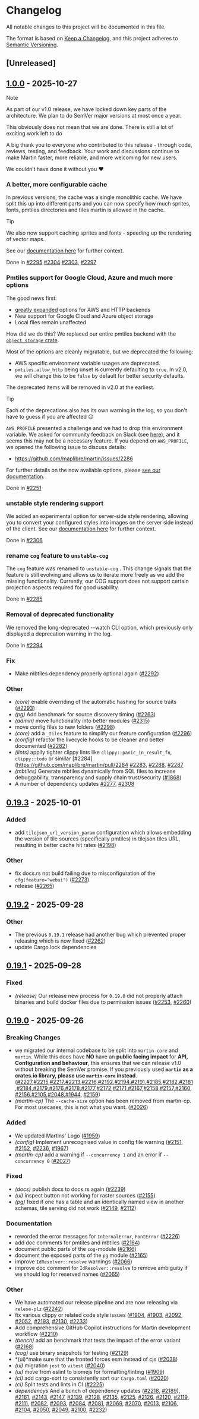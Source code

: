 # Changelog

All notable changes to this project will be documented in this file.

The format is based on [Keep a Changelog](https://keepachangelog.com/en/1.0.0/),
and this project adheres to [Semantic Versioning](https://semver.org/spec/v2.0.0.html).

## [Unreleased]

## [1.0.0](https://github.com/maplibre/martin/compare/martin-v0.19.3...martin-v1.0.0) - 2025-10-27


> [!NOTE]
> As part of our v1.0 release, we have locked down key parts of the architecture.
> We plan to do SemVer major versions at most once a year.
>
> This obviously does not mean that we are done.
> There is still a lot of exciting work left to do

A big thank you to everyone who contributed to this release - through code, reviews, testing, and feedback.
Your work and discussions continue to make Martin faster, more reliable, and more welcoming for new users.

We couldn’t have done it without you ❤️

### A better, more configurable cache

In previous versions, the cache was a single monolithic cache.
We have split this up into different parts and you can now specify how much sprites, fonts, pmtiles directories and tiles martin is allowed in the cache.

> [!TIP]
> We also now support caching sprites and fonts - speeding up the rendering of vector maps.

See our [documentation here](https://maplibre.org/martin/config-file.html) for further context.

Done in [#2295](https://github.com/maplibre/martin/pull/2295) [#2304](https://github.com/maplibre/martin/pull/2304) [#2303](https://github.com/maplibre/martin/pull/2303), [#2297](https://github.com/maplibre/martin/pull/2297)

### Pmtiles support for Google Cloud, Azure and much more options

The good news first:
- [greatly expanded](https://maplibre.org/martin/sources-files.html) options for AWS and HTTP backends
- New support for Google Cloud and Azure object storage
- Local files remain unaffected

How did we do this?
We replaced our entire pmtiles backend with the [`object_storage` crate](http://docs.rs/object_storage).

Most of the options are cleanly migratable, but we deprecated the following:

- AWS specific environment variable usages are deprecated.
- `pmtiles.allow_http` being unset is currently defaulting to `true`.
  In v2.0, we will change this to be `false` by default for better security defaults.

The deprecated items will be removed in v2.0 at the earliest.

> [!TIP]
> Each of the deprecations also has its own warning in the log, so you don't have to guess if you are affected 😉

`AWS_PROFILE` presented a challenge and we had to drop this environment variable.
We asked for community feedback on Slack (see [here](https://maplibre.org/community)), and it seems this may not be a necessary feature.
If you depend on `AWS_PROFILE`, we opened the following issue to discuss details:
- https://github.com/maplibre/martin/issues/2286

For further details on the now avaliable options, please [see our documentation](https://maplibre.org/martin/sources-files.html).

Done in [#2251](https://github.com/maplibre/martin/pull/2251)


### unstable style rendering support

We added an experimental option for server-side style rendering, allowing you to convert your configured styles into images on the server side instead of the client.
See our [documentation here](https://maplibre.org/martin/sources-styles.html#server-side-raster-tile-rendering) for further context.

Done in [#2306](https://github.com/maplibre/martin/pull/2306)

### rename `cog` feature to `unstable-cog`

The `cog` feature was renamed to `unstable-cog` .
This change signals that the feature is still evolving and allows us to iterate more freely as we add the missing functionality.
Currently, our COG support does not support certain projection aspects required for good usability.

Done in [#2285](https://github.com/maplibre/martin/pull/2285)

### Removal of deprecated functionality

We removed the long-deprecated --watch CLI option, which previously only displayed a deprecation warning in the log.

Done in [#2294](https://github.com/maplibre/martin/pull/2294)

### Fix

- Make mbtiles dependency properly optional again ([#2292](https://github.com/maplibre/martin/pull/2292))

### Other

- *(core)* enable overriding of the automatic hashing for source traits ([#2293](https://github.com/maplibre/martin/pull/2293))
- *(pg)* Add benchmark for source discovery timing ([#2263](https://github.com/maplibre/martin/pull/2263))
- *(admin)* move functionality into better modules ([#2315](https://github.com/maplibre/martin/pull/2315))
- move config files to new folders ([#2298](https://github.com/maplibre/martin/pull/2298))
- *(core)* add a `_tiles` feature  to simplify our feature configuration ([#2296](https://github.com/maplibre/martin/pull/2296))
- *(config)* refactor the livecycle hooks to be cleaner and better documented ([#2282](https://github.com/maplibre/martin/pull/2282))
- *(lints)* applly tighter clippy lints like `clippy::panic_in_result_fn`, `clippy::todo` or similar [#2284](https://github.com/maplibre/martin/pull/2284 [#2283](https://github.com/maplibre/martin/pull/2283), [#2288](https://github.com/maplibre/martin/pull/2288), [#2287](https://github.com/maplibre/martin/pull/2287)
- *(mbtiles)* Generate mbtiles dynamically from SQL files to increase debuggability, transparency and supply chain trust/security ([#1868](https://github.com/maplibre/martin/pull/1868))
- A number of dependency updates [#2277](https://github.com/maplibre/martin/pull/2277), [#2308](https://github.com/maplibre/martin/pull/2308)


## [0.19.3](https://github.com/maplibre/martin/compare/martin-v0.19.2...martin-v0.19.3) - 2025-10-01

### Added

- add `tilejson_url_version_param` configuration which allows embedding the version of tile sources (specifically pmtiles) in tilejson tiles URL, resulting in better cache hit rates ([#2198](https://github.com/maplibre/martin/pull/2198))

### Other

- fix docs.rs not build failing due to misconfiguration of the `cfg(feature="webui")` ([#2273](https://github.com/maplibre/martin/pull/2273))
- release ([#2265](https://github.com/maplibre/martin/pull/2265))

## [0.19.2](https://github.com/maplibre/martin/compare/martin-v0.19.1...martin-v0.19.2) - 2025-09-28

### Other

- The previous `0.19.1` release had another bug which prevented proper releasing which is now fixed ([#2262](https://github.com/maplibre/martin/pull/2262))
- update Cargo.lock dependencies

## [0.19.1](https://github.com/maplibre/martin/compare/martin-v0.19.0...martin-v0.19.1) - 2025-09-28

### Fixed

- *(release)* Our release new process for `0.19.0` did not properly attach binaries and build docker files due to permission issues ([#2253](https://github.com/maplibre/martin/pull/2253), [#2260](https://github.com/maplibre/martin/pull/2260))

## [0.19.0](https://github.com/maplibre/martin/compare/martin-v0.18.1...martin-v0.19.0) - 2025-09-26

### Breaking Changes

- we migrated our internal codebase to be split into `martin-core` and `martin`. While this does have **NO** have an **public facing impact** for **API, Configuration and behaviour**, this ensures that we can release v1.0 without breaking the SemVer promise. If you previously used **`martin` as a crates.io library, please use `martin-core` instead**. ([#2227](https://github.com/maplibre/martin/pull/2227),[#2215](https://github.com/maplibre/martin/pull/2215),[#2217](https://github.com/maplibre/martin/pull/2217),[#2213](https://github.com/maplibre/martin/pull/2213),[#2216](https://github.com/maplibre/martin/pull/2216),[#2192](https://github.com/maplibre/martin/pull/2192),[#2194](https://github.com/maplibre/martin/pull/2194),[#2191](https://github.com/maplibre/martin/pull/2191),[#2185](https://github.com/maplibre/martin/pull/2185),[#2182](https://github.com/maplibre/martin/pull/2182),[#2181](https://github.com/maplibre/martin/pull/2181),[#2184](https://github.com/maplibre/martin/pull/2184),[#2179](https://github.com/maplibre/martin/pull/2179),[#2176](https://github.com/maplibre/martin/pull/2176),[#2178](https://github.com/maplibre/martin/pull/2178),[#2177](https://github.com/maplibre/martin/pull/2177),[#2172](https://github.com/maplibre/martin/pull/2172),[#2171](https://github.com/maplibre/martin/pull/2171),[#2167](https://github.com/maplibre/martin/pull/2167),[#2158](https://github.com/maplibre/martin/pull/2158),[#2157](https://github.com/maplibre/martin/pull/2157),[#2160](https://github.com/maplibre/martin/pull/2160),[#2156](https://github.com/maplibre/martin/pull/2156),[#2105](https://github.com/maplibre/martin/pull/2105),[#2048](https://github.com/maplibre/martin/pull/2048),[#1944](https://github.com/maplibre/martin/pull/1944), [#2159](https://github.com/maplibre/martin/pull/2159))
- *(martin-cp)* The `--cache-size` option has been removed from martin-cp. For most usecases, this is not what you want. ([#2026](https://github.com/maplibre/martin/pull/2026))

### Added

- We updated Martins' Logo ([#1959](https://github.com/maplibre/martin/pull/1959))
- *(config)* Implement unrecognised value in config file warning ([#2151](https://github.com/maplibre/martin/pull/2151), [#2152](https://github.com/maplibre/martin/pull/2152), [#2236](https://github.com/maplibre/martin/pull/2236), [#1967](https://github.com/maplibre/martin/pull/1967))
- *(martin-cp)* add a warning if `--concurrency 1` and an error if `--concurrency 0` ([#2027](https://github.com/maplibre/martin/pull/2027))

### Fixed

- *(docs)* publish docs to docs.rs again ([#2239](https://github.com/maplibre/martin/pull/2239))
- *(ui)* inspect button not working for raster sources ([#2155](https://github.com/maplibre/martin/pull/2155))
- *(pg)* fixed if one has a table and an identically named view in another schemas, tile serving did not work ([#2149](https://github.com/maplibre/martin/pull/2149), [#2112](https://github.com/maplibre/martin/pull/2112))

### Documentation

- reworded the error messages for `InternalError`, `FontError` ([#2226](https://github.com/maplibre/martin/pull/2226))
- add doc comments for pmtiles and mbtiles ([#2164](https://github.com/maplibre/martin/pull/2164))
- document public parts of the  `cog`-module ([#2166](https://github.com/maplibre/martin/pull/2166))
- document the exposed parts of the `pg` module ([#2165](https://github.com/maplibre/martin/pull/2165))
- improve `IdResolver::resolve` warnings ([#2066](https://github.com/maplibre/martin/pull/2066))
- improve doc comment for `IdResolver::resolve` to remove ambiguitiy if we should log for reserved names ([#2065](https://github.com/maplibre/martin/pull/2065))

### Other

- We have automated our release pipeline and are now releasing via `relese-plz` ([#2242](https://github.com/maplibre/martin/pull/2242))
- fix various clippy or related code style issues ([#1904](https://github.com/maplibre/martin/pull/1904), [#1903](https://github.com/maplibre/martin/pull/1903), [#2092](https://github.com/maplibre/martin/pull/2092), [#2052](https://github.com/maplibre/martin/pull/2052), [#2193](https://github.com/maplibre/martin/pull/2193), [#2130](https://github.com/maplibre/martin/pull/2130), [#2233](https://github.com/maplibre/martin/pull/2233))
- Add comprehensive GitHub Copilot instructions for Martin development workflow ([#2210](https://github.com/maplibre/martin/pull/2210))
- *(bench)* add an benchmark that tests the impact of the error variant ([#2168](https://github.com/maplibre/martin/pull/2168))
- *(cog)* use binary snapshots for testing ([#2129](https://github.com/maplibre/martin/pull/2129))
- *(ui)*make sure that the fronted forces esm instead of cjs ([#2038](https://github.com/maplibre/martin/pull/2038))
- *(ui)* migration `jest` to `vitest` ([#2040](https://github.com/maplibre/martin/pull/2040))
- *(ui)* move from eslint to biomejs for formatting/linting ([#1909](https://github.com/maplibre/martin/pull/1909))
- *(ci)* add cargo-sort to consistently sort our `Cargo.toml` ([#2020](https://github.com/maplibre/martin/pull/2020))
- *(ci)* Split tests and lints in CI ([#2225](https://github.com/maplibre/martin/pull/2225))
- *dependencys* And a bunch of dependency updates ([#2218](https://github.com/maplibre/martin/pull/2218), [#2189](https://github.com/maplibre/martin/pull/2189)), [#2161](https://github.com/maplibre/martin/pull/2161), [#2143](https://github.com/maplibre/martin/pull/2143), [#2147](https://github.com/maplibre/martin/pull/2147), [#2139](https://github.com/maplibre/martin/pull/2139), [#2128](https://github.com/maplibre/martin/pull/2128), [#2135](https://github.com/maplibre/martin/pull/2135), [#2125](https://github.com/maplibre/martin/pull/2125), [#2126](https://github.com/maplibre/martin/pull/2126), [#2120](https://github.com/maplibre/martin/pull/2120), [#2119](https://github.com/maplibre/martin/pull/2119), [#2111](https://github.com/maplibre/martin/pull/2111), [#2082](https://github.com/maplibre/martin/pull/2082), [#2093](https://github.com/maplibre/martin/pull/2093), [#2084](https://github.com/maplibre/martin/pull/2084), [#2081](https://github.com/maplibre/martin/pull/2081), [#2069](https://github.com/maplibre/martin/pull/2069), [#2070](https://github.com/maplibre/martin/pull/2070), [#2013](https://github.com/maplibre/martin/pull/2013), [#2106](https://github.com/maplibre/martin/pull/2106), [#2104](https://github.com/maplibre/martin/pull/2104), [#2050](https://github.com/maplibre/martin/pull/2050), [#2049](https://github.com/maplibre/martin/pull/2049), [#2100](https://github.com/maplibre/martin/pull/2100), [#2232](https://github.com/maplibre/martin/pull/2232))
